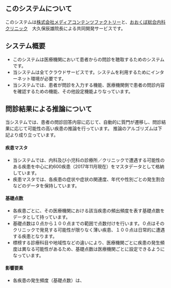 ## このシステムについて

このシステムは[株式会社メディアコンテンツファクトリー](http://www.media-cf.co.jp/)と、[おおくぼ総合内科クリニック](https://ohkubo-med.jp/)　大久保辰雄院長による共同開発サービスです。

## システム概要

+ このシステムは医療機関において患者からの問診を聴取するためのシステムです。
+ 当システムは全てクラウドサービスです。システムを利用するためにインターネット環境が必要です。
+ 当システムでは、患者が問診を入力する機能、医療機関側で患者の問診内容を確認するための機能、その他設定機能よりなっています。

## 問診結果による推論について

当システムでは、患者の問診回答内容に応じて、自動的に質門が遷移し、問診結果に応じて可能性の高い疾患の推論を行っています。
推論のアルゴリズムは下記より成り立っています。

#### 疾患マスタ
+ 当システムでは、内科及び小児科の診療所／クリニックで遭遇する可能性のある疾患を中心に約600疾患（2017年11月現在）をマスタデータとして格納しています。
+ 疾患マスタでは、各疾患の症状や症状の関連度、年代や性別ごとの発生割合などのデータを保持しています。


#### 基礎点数
+ 各疾患ごとに、その医療機関における該当疾患の頻出頻度を表す基礎点数をデータとして持っています。
+ 基礎点数は０点から１００点までの範囲で点数付けを行います。０点はそのクリニックで発見する可能性が限りなく薄い疾患、１００点は日常的に遭遇する疾患となります。
+ 標榜する診療科目や地域性などの違いにより、医療機関ごとに疾患の発生頻度は異なる可能性があるため、基礎点数は医療機関ごとに設定できるようになっています。

#### 影響要素
+ 各疾患の発生頻度（基礎点数）は、

#### 
